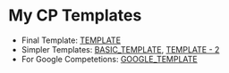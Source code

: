 # My CP Templates
- Final Template: [TEMPLATE](TEMPLATE.cpp)
- Simpler Templates: [BASIC_TEMPLATE](BASIC_TEMPLATE.cpp), [TEMPLATE - 2](TEMPLATE2.cpp)
- For Google Competetions: [GOOGLE_TEMPLATE](GOOGLE_TEMPLATE.cpp)